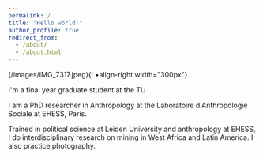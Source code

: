```yaml
---
permalink: /
title: "Hello world!"
author_profile: true
redirect_from: 
  - /about/
  - /about.html
---
```


(/images/IMG_7317.jpeg){: •align-right width="300px"}

I'm a final year graduate student at the TU

I am a PhD researcher in Anthropology at the Laboratoire d'Anthropologie Sociale at EHESS, Paris.

Trained in political science at Leiden University and anthropology at EHESS, I do interdisciplinary research on mining in West Africa and Latin America. I also practice photography.

